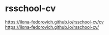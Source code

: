 # rsschool-cv
https://ilona-fedorovich.github.io/rsschool-cv/cv  
https://ilona-fedorovich.github.io/rsschool-cv/
